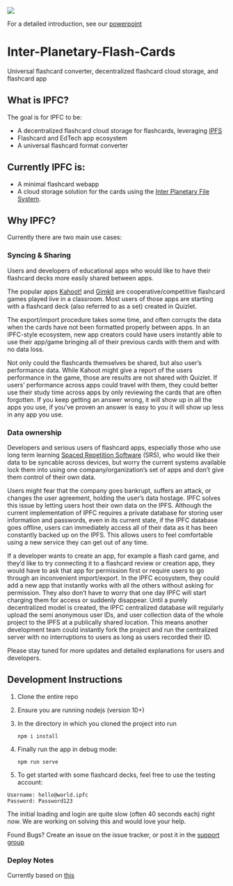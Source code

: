 ![](./public/img/icons/icon-384x384.png)

For a detailed introduction, see our [powerpoint](https://www.slideshare.net/secret/2zumYsfCV7f69s)

# Inter-Planetary-Flash-Cards

Universal flashcard converter, decentralized flashcard cloud storage, and flashcard app

## What is IPFC?

The goal is for IPFC to be:
 * A decentralized flashcard cloud storage for flashcards, leveraging [IPFS](https://ipfs.io)
 * Flashcard and EdTech app ecosystem
 * A universal flashcard format converter


## Currently IPFC is:

 * A minimal flashcard webapp
 * A cloud storage solution for the cards using the [Inter Planetary File System](https://ipfs.io).

## Why IPFC?

Currently there are two main use cases:

### Syncing & Sharing

Users and developers of educational apps who would like to have their flashcard decks more easily shared between apps. 

The popular apps [Kahoot!](https://kahoot.com/) and [Gimkit](https://www.gimkit.com/) are cooperative/competitive flashcard games played live in a classroom.  Most users of those apps are starting with a flashcard deck (also referred to as a set) created in Quizlet. 

The export/import procedure takes some time, and often corrupts the data when the cards have not been formatted properly between apps. In an IPFC-style ecosystem, new app creators could have users instantly able to use their app/game bringing all of their previous cards with them and with no data loss.

Not only could the flashcards themselves be shared, but also user’s performance data. While Kahoot might give a report of the users performance in the game, those are results are not shared with Quizlet. If users’ performance across apps could travel with them, they could better use their study time across apps by only reviewing the cards that are often forgotten. If you keep getting an answer wrong, it will show up in all the apps you use, if you’ve proven an answer is easy to you it will show up less in any app you use.

### Data ownership

Developers and serious users of flashcard apps, especially those who use long term learning [Spaced Repetition Software](https://en.wikipedia.org/wiki/Spaced_repetition) (SRS), who would like their data to be syncable across devices, but worry the current systems available lock them into using one company/organization’s set of apps and don’t give them control of their own data. 

Users might fear that the company goes bankrupt, suffers an attack, or changes the user agreement, holding the user’s data hostage. IPFC solves this issue by letting users host their own data on the IPFS. Although the current implementation of IPFC requires a private database for storing user information and passwords, even in its current state, if the IPFC database goes offline, users can immediately access all of their data as it has been constantly backed up on the IPFS. This allows users to feel comfortable using a new service they can get out of any time. 

If a developer wants to create an app, for example a flash card game, and they’d like to try connecting it to a flashcard review or creation app, they would have to ask that app for permission first or require users to go through an inconvenient import/export. In the IPFC ecosystem, they could add a new app that instantly works with all the others without asking for permission. They also don’t have to worry that one day IPFC will start charging them for access or suddenly disappear. Until a purely decentralized model is created, the IPFC centralized database will regularly upload the semi anonymous user IDs, and user collection data of the whole project to the IPFS at a publically shared location. This means another development team could instantly fork the project and run the centralized server with no interruptions to users as long as users recorded their ID.

Please stay tuned for more updates and detailed explanations for users and developers.

## Development Instructions

1. Clone the entire repo
2. Ensure you are running nodejs (version 10+) 
3. In the directory in which you cloned the project into run 
   ```script
   npm i install
   ```
   
4. Finally run the app in debug mode:
   ```script
   npm run serve
   ```
5. To get started with some flashcard decks, feel free to use the testing account:

```
Username: hello@world.ipfc
Password: Password123
```

The initial loading and login are quite slow (often 40 seconds each) right now. We are working on solving this and would love your help.

Found Bugs? Create an issue on the issue tracker, or post it in the [support group](https://t.me/joinchat/HFuUg0iRw-CrD5QbOByfSQ)

### Deploy Notes

Currently based on [this](https://paweljw.github.io/2018/04/vue.js-front-end-app-part-6-deploying-to-s3/)
